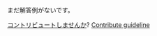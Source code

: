 
まだ解答例がないです。

[コントリビュートしませんか](https://github.com/BFEdev/BFE.dev-solutions/blob/main/question/how-to-communicate-between-webview-and-native-client_ja.md)?  [Contribute guideline](https://github.com/BFEdev/BFE.dev-solutions#how-to-contribute)
